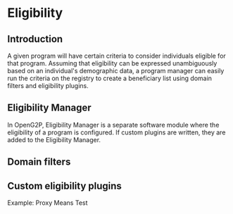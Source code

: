 # Eligibility

## Introduction

A given program will have certain criteria to consider individuals eligible for that program. Assuming that eligibility can be expressed unambiguously based on an individual's demographic data, a program manager can easily run the criteria on the registry to create a beneficiary list using domain filters and eligibility plugins.

## Eligibility Manager

In OpenG2P, Eligibility Manager is a separate software module where the eligibility of a program is configured. If custom plugins are written, they are added to the Eligibility Manager.

## Domain filters

## Custom eligibility plugins

Example: Proxy Means Test
